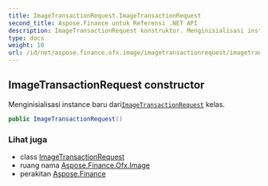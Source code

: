 ```yaml
---
title: ImageTransactionRequest.ImageTransactionRequest
second_title: Aspose.Finance untuk Referensi .NET API
description: ImageTransactionRequest konstruktor. Menginisialisasi instance baru dariImageTransactionRequest kelas.
type: docs
weight: 10
url: /id/net/aspose.finance.ofx.image/imagetransactionrequest/imagetransactionrequest/
---
```

## ImageTransactionRequest constructor

Menginisialisasi instance baru dari[`ImageTransactionRequest`](../) kelas.

```csharp
public ImageTransactionRequest()
```

### Lihat juga

* class [ImageTransactionRequest](../)
* ruang nama [Aspose.Finance.Ofx.Image](../../imagetransactionrequest/)
* perakitan [Aspose.Finance](../../../)


